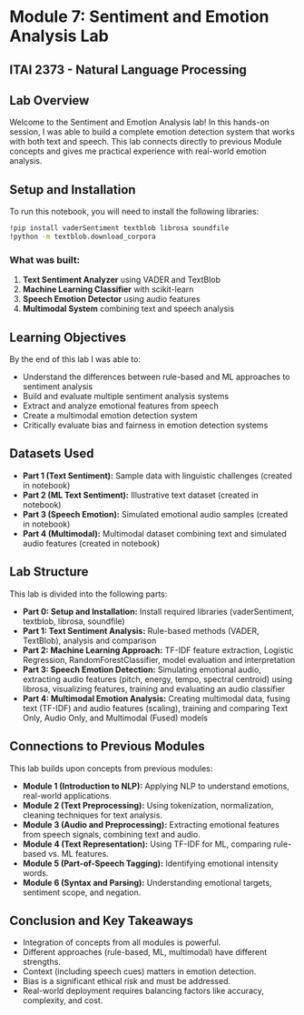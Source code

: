 
# Module 7: Sentiment and Emotion Analysis Lab

## ITAI 2373 - Natural Language Processing

## Lab Overview

Welcome to the Sentiment and Emotion Analysis lab! In this hands-on session, I was able to build a complete emotion detection system that works with both text and speech. This lab connects directly to previous Module concepts and gives me practical experience with real-world emotion analysis.

## Setup and Installation

To run this notebook, you will need to install the following libraries:
```bash
!pip install vaderSentiment textblob librosa soundfile
!python -m textblob.download_corpora
```

### What was built:

1.  **Text Sentiment Analyzer** using VADER and TextBlob
2.  **Machine Learning Classifier** with scikit-learn
3.  **Speech Emotion Detector** using audio features
4.  **Multimodal System** combining text and speech analysis

## Learning Objectives

By the end of this lab I was able to:

-   Understand the differences between rule-based and ML approaches to sentiment analysis
-   Build and evaluate multiple sentiment analysis systems
-   Extract and analyze emotional features from speech
-   Create a multimodal emotion detection system
-   Critically evaluate bias and fairness in emotion detection systems

## Datasets Used

*   **Part 1 (Text Sentiment):** Sample data with linguistic challenges (created in notebook)
*   **Part 2 (ML Text Sentiment):** Illustrative text dataset (created in notebook)
*   **Part 3 (Speech Emotion):** Simulated emotional audio samples (created in notebook)
*   **Part 4 (Multimodal):** Multimodal dataset combining text and simulated audio features (created in notebook)

## Lab Structure

This lab is divided into the following parts:

*   **Part 0: Setup and Installation:** Install required libraries (vaderSentiment, textblob, librosa, soundfile)
*   **Part 1: Text Sentiment Analysis:** Rule-based methods (VADER, TextBlob), analysis and comparison
*   **Part 2: Machine Learning Approach:** TF-IDF feature extraction, Logistic Regression, RandomForestClassifier, model evaluation and interpretation
*   **Part 3: Speech Emotion Detection:** Simulating emotional audio, extracting audio features (pitch, energy, tempo, spectral centroid) using librosa, visualizing features, training and evaluating an audio classifier
*   **Part 4: Multimodal Emotion Analysis:** Creating multimodal data, fusing text (TF-IDF) and audio features (scaling), training and comparing Text Only, Audio Only, and Multimodal (Fused) models

## Connections to Previous Modules

This lab builds upon concepts from previous modules:

*   **Module 1 (Introduction to NLP):** Applying NLP to understand emotions, real-world applications.
*   **Module 2 (Text Preprocessing):** Using tokenization, normalization, cleaning techniques for text analysis.
*   **Module 3 (Audio and Preprocessing):** Extracting emotional features from speech signals, combining text and audio.
*   **Module 4 (Text Representation):** Using TF-IDF for ML, comparing rule-based vs. ML features.
*   **Module 5 (Part-of-Speech Tagging):** Identifying emotional intensity words.
*   **Module 6 (Syntax and Parsing):** Understanding emotional targets, sentiment scope, and negation.

## Conclusion and Key Takeaways

- Integration of concepts from all modules is powerful.
- Different approaches (rule-based, ML, multimodal) have different strengths.
- Context (including speech cues) matters in emotion detection.
- Bias is a significant ethical risk and must be addressed.
- Real-world deployment requires balancing factors like accuracy, complexity, and cost.
